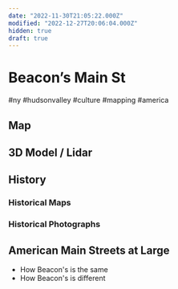 ```yaml
---
date: "2022-11-30T21:05:22.000Z"
modified: "2022-12-27T20:06:04.000Z"
hidden: true
draft: true
---
```

# Beacon’s Main St

#ny #hudsonvalley #culture #mapping #america 

## Map

## 3D Model / Lidar

## History

### Historical Maps

### Historical Photographs

## American Main Streets at Large
- How Beacon's is the same
- How Beacon's is different
